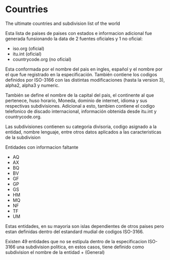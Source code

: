 # Countries
The ultimate countries and subdivision list of the world

Esta lista de paises de paises con estados e informacion adicional
fue generada funsionando la data de 2 fuentes oficiales y 1 no oficial:
- iso.org (oficial)
- itu.int (oficial)
- countrycode.org (no oficial)

Esta conformada por el nombre del pais en ingles, español y el nombre por el que fue
registrado en la especificación. También contiene los codigos definidos por ISO-3166
con las distintas modificaciones (hasta la version 3), alpha2, alpha3 y numeric.

También se define el nombre de la capital del pais, el continente al que pertenece,
huso horario, Moneda, dominio de internet, idioma y sus respectivas subdivisiones.
Adicional a esto, tambien contiene el codigo telefonico de discado internacional,
información obtenida desde itu.int y countrycode.org.

Las subdivisiones contienen su categoria divisoria, codigo asignado a la entidad, nombre
lenguaje, entre otros datos aplicados a las caracteristicas de la subdivision


Entidades con informacion faltante
- AQ
- AX
- BQ
- BV
- GF
- GP
- GS
- HM
- MQ
- NF
- TF
- UM

Estas entidades, en su mayoria son islas dependientes de otros paises
pero estan definidas dentro del estandard mudial de codigos ISO-3166.

Existen 49 entidades que no se estipula dentro de la especificacion ISO-3166
una subdivision politica, en estos casos, tiene definido como subdivision el
nombre de la entidad + (General)
